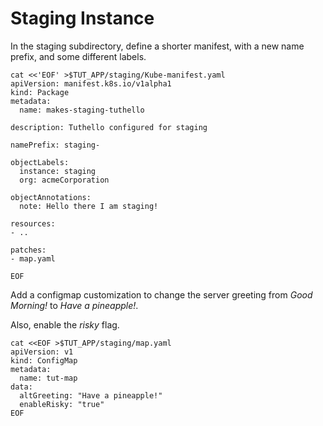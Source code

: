 # Staging Instance

In the staging subdirectory, define a shorter manifest,
with a new name prefix, and some different labels.

<!-- @makeStagingManifest @test -->
```
cat <<'EOF' >$TUT_APP/staging/Kube-manifest.yaml
apiVersion: manifest.k8s.io/v1alpha1
kind: Package
metadata:
  name: makes-staging-tuthello

description: Tuthello configured for staging

namePrefix: staging-

objectLabels:
  instance: staging
  org: acmeCorporation

objectAnnotations:
  note: Hello there I am staging!

resources:
- ..

patches:
- map.yaml

EOF
```

Add a configmap customization to change the
server greeting from _Good Morning!_ to _Have a
pineapple!_.

Also, enable the _risky_ flag.

<!-- @stagingMap @test -->
```
cat <<EOF >$TUT_APP/staging/map.yaml
apiVersion: v1
kind: ConfigMap
metadata:
  name: tut-map
data:
  altGreeting: "Have a pineapple!"
  enableRisky: "true"
EOF
```
